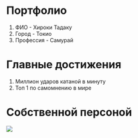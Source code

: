 # Портфолио 
 1. ФИО - Хироки Тадаку
 2. Город - Токио
 3. Профессия - Самурай 
# Главные достижения
 1. Миллион ударов катаной в минуту 
 2. Топ 1 по самомнению в мире
# Собственной персоной
![](https://illustrators.ru/uploads/illustration/image/1823205/%D1%81%D0%B0%D0%BC%D1%83%D1%80%D0%B0%D0%B9-1.jpg) 